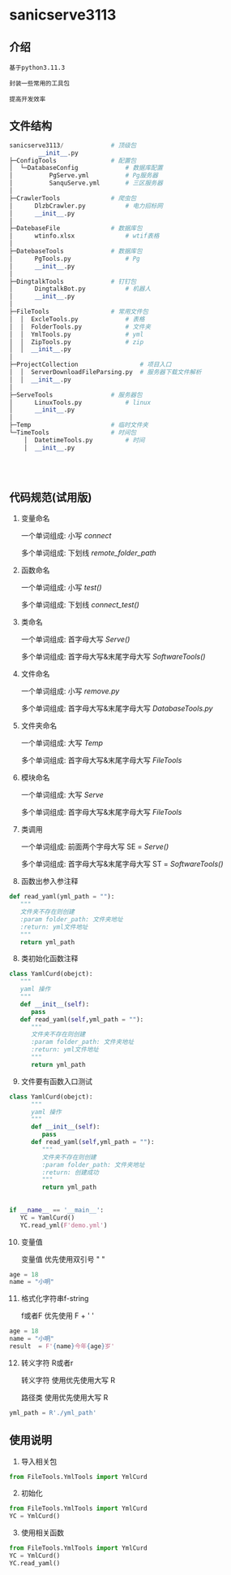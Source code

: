 # sanicserve3113

## 介绍
```
基于python3.11.3

封装一些常用的工具包

提高开发效率
```
## 文件结构

```python
sanicserve3113/  			# 顶级包
    	__init__.py
├─ConfigTools				# 配置包	
│  └─DatabaseConfig				# 数据库配置
│          PgServe.yml			# Pg服务器
│          SanquServe.yml		# 三区服务器
│          
├─CrawlerTools				# 爬虫包
│      DlzbCrawler.py			# 电力招标网
│      __init__.py	
│      
├─DatebaseFile				# 数据库包
│      wtinfo.xlsx				# wtif表格
│      
├─DatebaseTools				# 数据库包
│      PgTools.py				# Pg
│      __init__.py
│      
├─DingtalkTools				# 钉钉包
│      DingtalkBot.py			# 机器人
│      __init__.py
│      
├─FileTools					# 常用文件包
│  │  ExcleTools.py				# 表格
│  │  FolderTools.py			# 文件夹
│  │  YmlTools.py				# yml
│  │  ZipTools.py				# zip
│  │  __init__.py
│ 
├─ProjectCollection				    # 项目入口
│  │  ServerDownloadFileParsing.py	# 服务器下载文件解析			
│  │  __init__.py
│ 
├─ServeTools				# 服务器包
│      LinuxTools.py			# linux
│      __init__.py
│      
├─Temp						# 临时文件夹
└─TimeTools					# 时间包
    │  DatetimeTools.py			# 时间
    │  __init__.py
     

            

```
## 代码规范(试用版)
1. 变量命名

   一个单词组成: 小写 *connect* 

   多个单词组成: 下划线 *remote_folder_path* 

   

2. 函数命名

   一个单词组成: 小写 *test()* 

   多个单词组成: 下划线 *connect_test()* 

   

3. 类命名

   一个单词组成: 首字母大写 *Serve()* 

   多个单词组成: 首字母大写&末尾字母大写 *SoftwareTools()* 

   

4. 文件命名

   一个单词组成: 小写 *remove.py* 

   多个单词组成: 首字母大写&末尾字母大写 *DatabaseTools.py* 

     

5. 文件夹命名

   一个单词组成: 大写 *Temp* 

   多个单词组成: 首字母大写&末尾字母大写 *FileTools* 

   

6.  模块命名

      一个单词组成: 大写 *Serve* 

      多个单词组成: 首字母大写&末尾字母大写 *FileTools* 


7. 类调用

   一个单词组成: 前面两个字母大写 SE = *Serve()*

   多个单词组成: 首字母大写&末尾字母大写 ST = *SoftwareTools()* 


7. 函数出参入参注释
```python
def read_yaml(yml_path = ""):
   """
   文件夹不存在则创建
   :param folder_path: 文件夹地址
   :return: yml文件地址
   """
   return yml_path
```

8. 类初始化函数注释
```python
class YamlCurd(obejct):
   """
   yaml 操作
   """
   def __init__(self):
      pass
   def read_yaml(self,yml_path = ""):
      """
      文件夹不存在则创建
      :param folder_path: 文件夹地址
      :return: yml文件地址
      """
      return yml_path
```


9. 文件要有函数入口测试
```python
class YamlCurd(obejct):
      """
      yaml 操作
      """
      def __init__(self):
         pass
      def read_yaml(self,yml_path = ""):
         """
         文件夹不存在则创建
         :param folder_path: 文件夹地址
         :return: 创建成功
         """
         return yml_path
   
   
if __name__ == '__main__':
   YC = YamlCurd()
   YC.read_yml(F'demo.yml')

```

10. 变量值

      变量值   优先使用双引号 " "
```python
age = 18
name = "小明"
```

11.  格式化字符串f-string
   
      f或者F 优先使用 F + ' '
```python
age = 18
name = "小明"
result  = F'{name}今年{age}岁'
```

12. 转义字符 R或者r

    转义字符 使用优先使用大写 R

    路径类   使用优先使用大写 R
```python
yml_path = R'./yml_path'
```


## 使用说明

1.  导入相关包
```python
from FileTools.YmlTools import YmlCurd
```

2.  初始化
```python
from FileTools.YmlTools import YmlCurd
YC = YmlCurd()
```
3.  使用相关函数
```python
from FileTools.YmlTools import YmlCurd
YC = YmlCurd()
YC.read_yaml()
```

